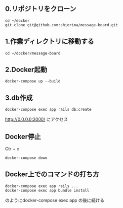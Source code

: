 ## 0.リポジトリをクローン

```
cd ~/docker
git clone git@github.com:shiorina/message-board.git
```

## 1.作業ディレクトリに移動する

```
cd ~/docker/message-board
```

## 2.Docker起動

```
docker-compose up --build
```

## 3.db作成

```
docker-compose exec app rails db:create
```

http://0.0.0.0:3000/
にアクセス

## Docker停止
Ctr + c

```
docker-compose down
```

## Docker上でのコマンドの打ち方

```
docker-compose exec app rails ...
docker-compose exec app bundle install
```

のようにdocker-compose exec app
の後に続ける





